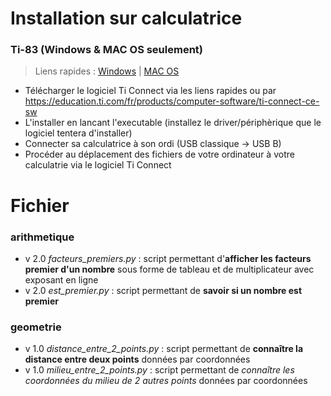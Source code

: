 # Installation sur calculatrice
### Ti-83 (Windows & MAC OS seulement)
 > Liens rapides : [Windows](https://education.ti.com/download/en/ed-tech/13312F7CEC074A2DAFD7EE5646129839/3AECF615777A4BA7A566CA284C5DDEED/TIConnectCE-5.6.0.2082.exe) | [MAC OS](https://education.ti.com/download/en/ed-tech/68CEDD34FDC94622B4DBD173E6A0D8C3/53A0FBD756C04C2A9B67856A0966CD82/TIConnectCE-5.6.0.2082.dmg)
 - Télécharger le logiciel Ti Connect via les liens rapides ou par https://education.ti.com/fr/products/computer-software/ti-connect-ce-sw
 - L'installer en lancant l'executable (installez le driver/périphèrique que le logiciel tentera d'installer)
 - Connecter sa calculatrice à son ordi (USB classique -> USB B)
 - Procéder au déplacement des fichiers de votre ordinateur à votre calculatrie via le logiciel Ti Connect

# Fichier

### arithmetique
 - v 2.0 *facteurs_premiers.py* : script permettant d'**afficher les facteurs premier d'un nombre** sous forme de tableau et de multiplicateur avec exposant en ligne
 - v 2.0 *est_premier.py* : script permettant de **savoir si un nombre est premier**

### geometrie
 - v 1.0 *distance_entre_2_points.py* : script permettant de **connaître la distance entre deux points** données par coordonnées
 - v 1.0 *milieu_entre_2_points.py* : script permettant de *connaître les coordonnées du milieu de 2 autres points* données par coordonnées